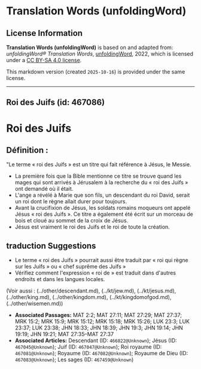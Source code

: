 # Translation Words (unfoldingWord)

## License Information

**Translation Words (unfoldingWord)** is based on and adapted from: _unfoldingWord® Translation Words_, [unfoldingWord](https://unfoldingword.org/utw), 2022, which is licensed under a [CC BY-SA 4.0 license](https://creativecommons.org/licenses/by-sa/4.0/legalcode.en).

This markdown version (created `2025-10-16`) is provided under the same license.



--------------------------------

## Roi des Juifs (id: 467086)

Roi des Juifs
=============

Définition :
------------

"Le terme « roi des Juifs » est un titre qui fait référence à Jésus, le Messie.

* La première fois que la Bible mentionne ce titre se trouve quand les mages qui sont arrivés à Jérusalem à la recherche du « roi des Juifs » ont demandé où il était.
* L'ange a révélé à Marie que son fils, un descendant du roi David, serait un roi dont le règne allait durer pour toujours.
* Avant la crucifixion de Jésus, les soldats romains moqueurs ont appelé Jésus « roi des Juifs ». Ce titre a également été écrit sur un morceau de bois et cloué au sommet de la croix de Jésus.
* Jésus est vraiment le roi des Juifs et le roi de toute la création.

traduction Suggestions
----------------------

* Le terme « roi des Juifs » pourrait aussi être traduit par « roi qui règne sur les Juifs » ou « chef suprême des Juifs »
* Vérifiez comment l'expression « roi de » est traduit dans d'autres endroits et dans les langues locales.

(Voir aussi : (../other/descendant.md), (../kt/jew.md), (../kt/jesus.md), (../other/king.md), (../other/kingdom.md), (../kt/kingdomofgod.md), (../other/wisemen.md))

* **Associated Passages:** MAT 2:2; MAT 27:11; MAT 27:29; MAT 27:37; MRK 15:2; MRK 15:9; MRK 15:12; MRK 15:18; MRK 15:26; LUK 23:3; LUK 23:37; LUK 23:38; JHN 18:33; JHN 18:39; JHN 19:3; JHN 19:14; JHN 19:19; JHN 19:21; MAT 27:35–MAT 27:37
* **Associated Articles:** Descendant (ID: `466822@Unknown`); Jésus (ID: `467045@Unknown`); Juif (ID: `467047@Unknown`); Roi royaume (ID: `467081@Unknown`); Royaume (ID: `467082@Unknown`); Royaume de Dieu (ID: `467083@Unknown`); Les sages (ID: `467459@Unknown`)

